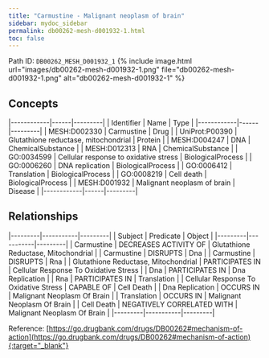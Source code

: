 ```yaml
---
title: "Carmustine - Malignant neoplasm of brain"
sidebar: mydoc_sidebar
permalink: db00262-mesh-d001932-1.html
toc: false 
---
```



Path ID: `DB00262_MESH_D001932_1`
{% include image.html url="images/db00262-mesh-d001932-1.png" file="db00262-mesh-d001932-1.png" alt="db00262-mesh-d001932-1" %}

## Concepts

|------------|------|---------|
| Identifier | Name | Type    |
|------------|------|---------|
| MESH:D002330 | Carmustine | Drug |
| UniProt:P00390 | Glutathione reductase, mitochondrial | Protein |
| MESH:D004247 | DNA | ChemicalSubstance |
| MESH:D012313 | RNA | ChemicalSubstance |
| GO:0034599 | Cellular response to oxidative stress | BiologicalProcess |
| GO:0006260 | DNA replication | BiologicalProcess |
| GO:0006412 | Translation | BiologicalProcess |
| GO:0008219 | Cell death | BiologicalProcess |
| MESH:D001932 | Malignant neoplasm of brain | Disease |
|------------|------|---------|

## Relationships

|---------|-----------|---------|
| Subject | Predicate | Object  |
|---------|-----------|---------|
| Carmustine | DECREASES ACTIVITY OF | Glutathione Reductase, Mitochondrial |
| Carmustine | DISRUPTS | Dna |
| Carmustine | DISRUPTS | Rna |
| Glutathione Reductase, Mitochondrial | PARTICIPATES IN | Cellular Response To Oxidative Stress |
| Dna | PARTICIPATES IN | Dna Replication |
| Rna | PARTICIPATES IN | Translation |
| Cellular Response To Oxidative Stress | CAPABLE OF | Cell Death |
| Dna Replication | OCCURS IN | Malignant Neoplasm Of Brain |
| Translation | OCCURS IN | Malignant Neoplasm Of Brain |
| Cell Death | NEGATIVELY CORRELATED WITH | Malignant Neoplasm Of Brain |
|---------|-----------|---------|

Reference: [https://go.drugbank.com/drugs/DB00262#mechanism-of-action](https://go.drugbank.com/drugs/DB00262#mechanism-of-action){:target="_blank"}